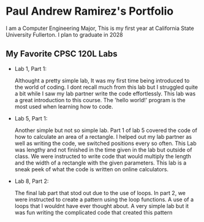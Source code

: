# Paul Andrew Ramirez's Portfolio

I am a Computer Engineering Major, This is my first year at California State University Fullerton. 
I plan to graduate in 2028

## My Favorite CPSC 120L Labs

* Lab 1, Part 1:

    Althought a pretty simple lab, It was my first time being introduced to the world of coding.
    I dont recall much from this lab but I struggled quite a bit while I saw my lab partner write the code effortlessly. 
    This lab was a great introduction to this course. The 'hello world!' program is the most used when learning how to code.

* Lab 5, Part 1:

    Another simple but not so simple lab. Part 1 of lab 5 covered the code of how to calculate an area of a rectangle. 
    I helped out my lab partner as well as writing the code, we switched positions every so often. 
    This Lab was lengthy and not finished in the time given in the lab but outside of class. 
    We were instructed to write code that would multiply the length and the width of a rectangle with the given parameters. 
    This lab is a sneak peek of what the code is written on online calculators.

* Lab 8, Part 2:

    The final lab part that stod out due to the use of loops.
    In part 2, we were instructed to create a pattern using the loop functions. 
    A use of a loops that I wouldnt have ever thought about. 
    A very simple lab but it was fun writing the complicated code that created this pattern